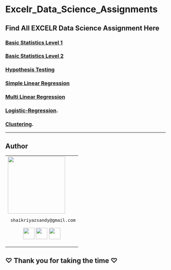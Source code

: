 # Excelr_Data_Science_Assignments

## Find All EXCELR Data Science Assignment Here

### [Basic Statistics Level 1](https://github.com/ShaikRiyazSandy/Basic-Statistics_Level-1.git)

### [Basic Statistics Level 2](https://github.com/ShaikRiyazSandy/Basic-Statistics_Level-2.git)

### [Hypothesis Testing](https://github.com/ShaikRiyazSandy/Hypothesis-Testing.git)

### [Simple Linear Regression](https://github.com/ShaikRiyazSandy/Simple-Linear-Regression.git)

### [Multi Linear Regression](https://github.com/ShaikRiyazSandy/Multi-Linear-Regression.git)

### [Logistic-Regression](https://github.com/ShaikRiyazSandy/Logistic-Regression.git).

### [Clustering](https://github.com/ShaikRiyazSandy/Clustering.git).
___

## Author
<table>
<tr>
<td>
     <img src="https://avatars.githubusercontent.com/u/161717517?v=4/" width="180"/>
        
     shaikriyazsandy@gmail.com

<p align="center">
<a href = "https://github.com/ShaikRiyazSandy"><img src = "http://www.iconninja.com/files/241/825/211/round-collaboration-social-github-code-circle-network-icon.svg" width="36" height = "36"/></a>
<a href = "https://twitter.com/ShaikRi04749930"><img src = "https://www.shareicon.net/download/2016/07/06/107115_media.svg" width="36" height="36"/></a>
<a href = "https://www.linkedin.com/in/shaik-riyaz-279147215/"><img src = "http://www.iconninja.com/files/863/607/751/network-linkedin-social-connection-circular-circle-media-icon.svg" width="36" height="36"/></a>

</p>
</td>
</tr> 
  </table>
  
**<h2>♡ Thank you for taking the time ♡**
